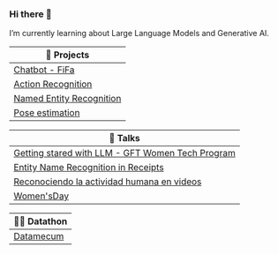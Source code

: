### Hi there 👋
I’m currently learning about Large Language Models and Generative AI.  


| 🧪 Projects | 
| ------------- |
|[Chatbot - FiFa](https://github.com/pilarcode/Fifa) |
|[Action Recognition](https://github.com/pilarcode/action-recognition-in-videos) | 
|[Named Entity Recognition](https://github.com/pilarcode/receipt-ocr)|
|[Pose estimation](https://github.com/pilarcode/pose_estimation)|

|📢 Talks      |
| -------------|
| [Getting stared with LLM - GFT Women Tech Program](https://github.com/pilarcode/pilarcode/blob/main/GenerativeAI_with_LLMS_WomenTechProgram_Talk_2023_PilarMadariaga.pdf)|
|[Entity Name Recognition in Receipts](https://github.com/pilarcode/receipt-ocr/blob/main/Presentacion.pdf)|
|[Reconociendo la actividad humana en videos](https://github.com/pilarcode/action-recognition-in-videos/blob/master/docs/Presentacion_TFM_Unir_PilarMadariaga.pdf)|
|[Women'sDay](https://github.com/pilarcode/pilarcode/blob/main/WomensDay_2022_Alicante.pdf)|

|👩‍💻 Datathon|
| -------------|
|[Datamecum](https://github.com/pilarcode/arandanos/blob/main/datathon_datamecum.pdf)|

<!--

<h2> 💻 I'm working as Data Engineer but I do some other stuff too!</h2>
<p align="center">
  <img src="https://github.com/pilarcode/pilarcode/blob/main/images/tools.png">
</p>


-->
